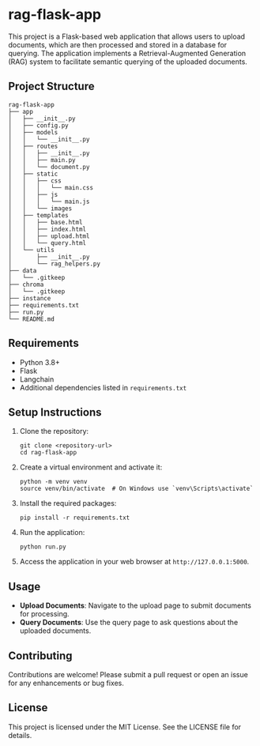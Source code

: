 # rag-flask-app

This project is a Flask-based web application that allows users to upload documents, which are then processed and stored in a database for querying. The application implements a Retrieval-Augmented Generation (RAG) system to facilitate semantic querying of the uploaded documents.

## Project Structure

```
rag-flask-app
├── app
│   ├── __init__.py
│   ├── config.py
│   ├── models
│   │   └── __init__.py
│   ├── routes
│   │   ├── __init__.py
│   │   ├── main.py
│   │   └── document.py
│   ├── static
│   │   ├── css
│   │   │   └── main.css
│   │   ├── js
│   │   │   └── main.js
│   │   └── images
│   ├── templates
│   │   ├── base.html
│   │   ├── index.html
│   │   ├── upload.html
│   │   └── query.html
│   └── utils
│       ├── __init__.py
│       └── rag_helpers.py
├── data
│   └── .gitkeep
├── chroma
│   └── .gitkeep
├── instance
├── requirements.txt
├── run.py
└── README.md
```

## Requirements

- Python 3.8+
- Flask
- Langchain
- Additional dependencies listed in `requirements.txt`

## Setup Instructions

1. Clone the repository:
   ```
   git clone <repository-url>
   cd rag-flask-app
   ```

2. Create a virtual environment and activate it:
   ```
   python -m venv venv
   source venv/bin/activate  # On Windows use `venv\Scripts\activate`
   ```

3. Install the required packages:
   ```
   pip install -r requirements.txt
   ```

4. Run the application:
   ```
   python run.py
   ```

5. Access the application in your web browser at `http://127.0.0.1:5000`.

## Usage

- **Upload Documents**: Navigate to the upload page to submit documents for processing.
- **Query Documents**: Use the query page to ask questions about the uploaded documents.

## Contributing

Contributions are welcome! Please submit a pull request or open an issue for any enhancements or bug fixes.

## License

This project is licensed under the MIT License. See the LICENSE file for details.